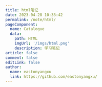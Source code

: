 ```yaml
---
title: html笔记
date: 2023-04-28 10:33:42
permalink: /note/html/
pageComponent:
  name: Catalogue
  data:
    path: HTML
    imgUrl: '/imgs/html.png'
    description: 学习笔记
article: false
comment: false
editLink: false
author: 
  name: eastonyangxu
  link: https://github.com/eastonyangxu/
---
```

